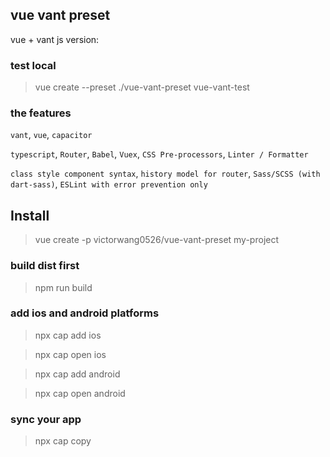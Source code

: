 ##  vue vant preset

vue + vant js version: 

### test local

> vue create --preset ./vue-vant-preset vue-vant-test

### the features

`vant`, `vue`, `capacitor`

`typescript`, `Router`, `Babel`, `Vuex`, `CSS Pre-processors`, `Linter / Formatter`

`class style component syntax`, `history model for router`, `Sass/SCSS (with dart-sass)`, `ESLint with error prevention only`

## Install

> vue create -p victorwang0526/vue-vant-preset my-project

### build dist first

> npm run build

### add ios and android platforms

> npx cap add ios

> npx cap open ios

> npx cap add android

> npx cap open android


### sync your app

> npx cap copy
